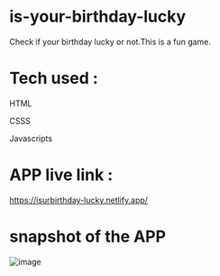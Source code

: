 # is-your-birthday-lucky
 Check if your birthday lucky or not.This is a fun game.
 
# Tech used :

HTML

CSSS

Javascripts
 
# APP live link :

https://isurbirthday-lucky.netlify.app/

# snapshot of the APP

![image](https://user-images.githubusercontent.com/83078159/193963949-150b28d6-3c9b-4bf1-994b-8881842b2768.png)
